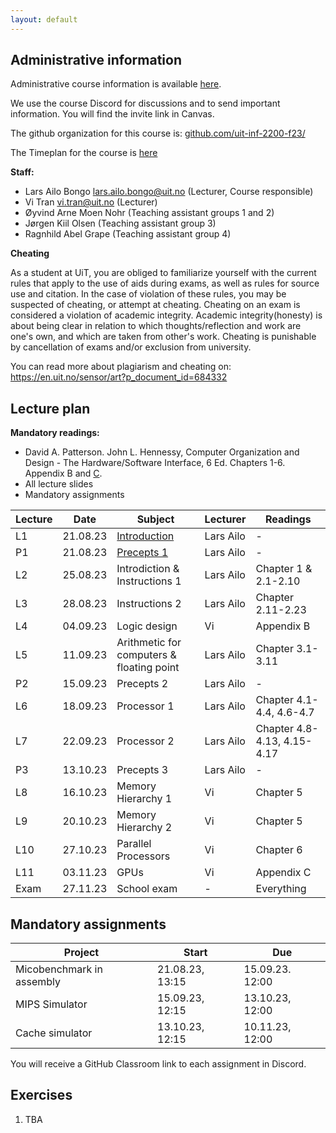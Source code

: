 ```yaml
---
layout: default
---
```


## Administrative information

Administrative course information is available [here](https://uit.no/utdanning/emner/emne/805804/inf-2200).

We use the course Discord for discussions and to send important information. You will find the invite link in Canvas.

The github organization for this course is: [github.com/uit-inf-2200-f23/](https://github.com/uit-inf-2200-f23/)

The Timeplan for the course is [here](https://timeplan.uit.no/emne_timeplan.php?sem=23h&module=INF-2200-1#week=33-52)

**Staff:**
* Lars Ailo Bongo <lars.ailo.bongo@uit.no> (Lecturer, Course responsible)
* Vi Tran <vi.tran@uit.no> (Lecturer)
* Øyvind Arne Moen Nohr (Teaching assistant groups 1 and 2)
* Jørgen Kiil Olsen  (Teaching assistant group 3)
* Ragnhild Abel Grape (Teaching assistant group 4)

**Cheating**

As a student at UiT, you are obliged to familiarize yourself with the current rules that apply to the use of aids during exams, as well as rules for source use and citation. In the case of violation of these rules, you may be suspected of cheating, or attempt at cheating. Cheating on an exam is considered a violation of academic integrity. Academic integrity(honesty) is about being clear in relation to which thoughts/reflection and work are one's own, and which are taken from other's work. Cheating is punishable by cancellation of exams and/or exclusion from university.

You can read more about plagiarism and cheating on: https://en.uit.no/sensor/art?p_document_id=684332

## Lecture plan

**Mandatory readings:**
* David A. Patterson. John L. Hennessy, Computer Organization and Design - The Hardware/Software Interface, 6 Ed. Chapters 1-6. Appendix B and [C](https://www.elsevier.com/__data/assets/pdf_file/0010/1191376/Appendix-C.PDF).
* All lecture slides
* Mandatory assignments

| Lecture   	| Date		    | Subject	  | Lecturer | Readings |
|-------------|-------------|-----------|----------|----------|
| L1   | 21.08.23 | [Introduction](https://docs.google.com/presentation/d/1P42TATl1fnBE5vvUFk6Cu8ynnlmhNhiaYv3bjFjNBEU/edit#slide=id.p1) | Lars Ailo | - |
| P1   | 21.08.23 | [Precepts 1](https://docs.google.com/presentation/d/1T6AUhG6n-Mjw350jJF--T97camFHch9Lccr-5Sib7Qw/edit#slide=id.p1)   | Lars Ailo | -          |
| L2   | 25.08.23 | Introdiction & Instructions 1 | Lars Ailo | Chapter 1 & 2.1-2.10   |
| L3   | 28.08.23 | Instructions 2 | Lars Ailo  | Chapter 2.11-2.23 |
| L4   | 04.09.23 | Logic design   | Vi         | Appendix B |
| L5   | 11.09.23 | Arithmetic for computers & floating point  | Lars Ailo | Chapter 3.1-3.11  |
| P2   | 15.09.23 | Precepts 2   | Lars Ailo | -          |
| L6   | 18.09.23 | Processor 1  | Lars Ailo | Chapter 4.1-4.4, 4.6-4.7 |
| L7   | 22.09.23 | Processor 2  | Lars Ailo | Chapter 4.8-4.13, 4.15-4.17 |
| P3   | 13.10.23 | Precepts 3   | Lars Ailo | -          |
| L8   | 16.10.23 | Memory Hierarchy 1       | Vi         | Chapter 5 |
| L9   | 20.10.23 | Memory Hierarchy 2       | Vi         | Chapter 5 |
| L10  | 27.10.23 | Parallel Processors        | Vi         | Chapter 6 |
| L11  | 03.11.23 | GPUs                       | Vi        | Appendix C |
| Exam | 27.11.23 | School exam  | -         | Everything |            

## Mandatory assignments

| Project                   |	Start           | Due             |
|---------------------------|-----------------|-----------------|
| Micobenchmark in assembly | 21.08.23, 13:15 | 15.09.23. 12:00 |
| MIPS Simulator            | 15.09.23, 12:15 | 13.10.23, 12:00 |
| Cache simulator           | 13.10.23, 12:15 | 10.11.23, 12:00 |

You will receive a GitHub Classroom link to each assignment in Discord. 

## Exercises

1. TBA
